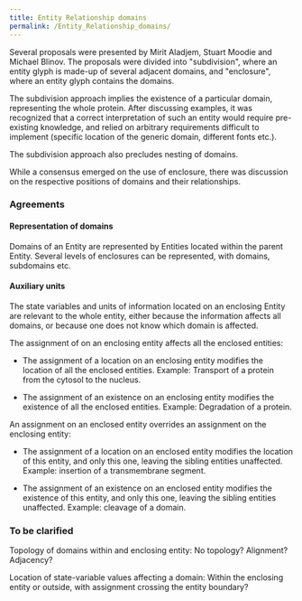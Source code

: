 ```yaml
---
title: Entity Relationship domains
permalink: /Entity_Relationship_domains/
---
```


Several proposals were presented by Mirit Aladjem, Stuart Moodie and Michael Blinov. The proposals were divided into "subdivision", where an entity glyph is made-up of several adjacent domains, and "enclosure", where an entity glyph contains the domains.

The subdivision approach implies the existence of a particular domain, representing the whole protein. After discussing examples, it was recognized that a correct interpretation of such an entity would require pre-existing knowledge, and relied on arbitrary requirements difficult to implement (specific location of the generic domain, different fonts etc.).

The subdivision approach also precludes nesting of domains.

While a consensus emerged on the use of enclosure, there was discussion on the respective positions of domains and their relationships.

### Agreements

#### Representation of domains

Domains of an Entity are represented by Entities located within the parent Entity. Several levels of enclosures can be represented, with domains, subdomains etc.

#### Auxiliary units

The state variables and units of information located on an enclosing Entity are relevant to the whole entity, either because the information affects all domains, or because one does not know which domain is affected.

The assignment of on an enclosing entity affects all the enclosed entities:

-   The assignment of a location on an enclosing entity modifies the location of all the enclosed entities. Example: Transport of a protein from the cytosol to the nucleus.

<!-- -->

-   The assignment of an existence on an enclosing entity modifies the existence of all the enclosed entities. Example: Degradation of a protein.

An assignment on an enclosed entity overrides an assignment on the enclosing entity:

-   The assignment of a location on an enclosed entity modifies the location of this entity, and only this one, leaving the sibling entities unaffected. Example: insertion of a transmembrane segment.

<!-- -->

-   The assignment of an existence on an enclosed entity modifies the existence of this entity, and only this one, leaving the sibling entities unaffected. Example: cleavage of a domain.

### To be clarified

Topology of domains within and enclosing entity: No topology? Alignment? Adjacency?

Location of state-variable values affecting a domain: Within the enclosing entity or outside, with assignment crossing the entity boundary?